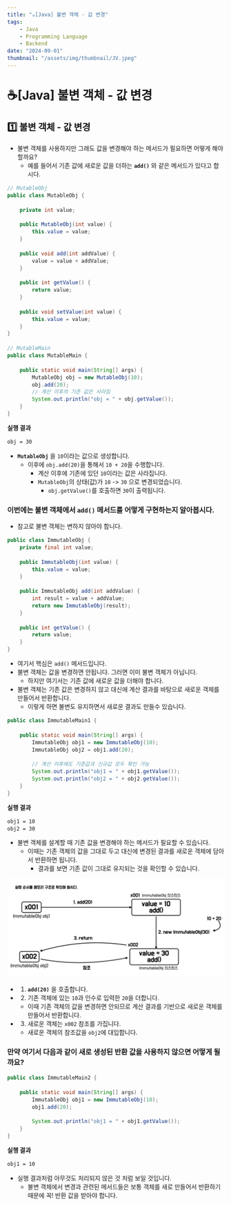 ```yaml
---
title: "☕️[Java] 불변 객체 - 값 변경"
tags:
    - Java
    - Programming Language
    - Backend
date: "2024-09-01"
thumbnail: "/assets/img/thumbnail/JV.jpeg"
---
```


# ☕️[Java] 불변 객체 - 값 변경

## 1️⃣ 불변 객체 - 값 변경
- 불변 객체를 사용하지만 그래도 값을 변경해야 하는 메서드가 필요하면 어떻게 해야할까요?
    - 예를 들어서 기존 값에 새로운 값을 더하는 **`add()`** 와 같은 메서드가 있다고 합시다.

```java
// MutableObj
public class MutableObj {

	private int value;

	public MutableObj(int value) {
		this.value = value;
	}

	public void add(int addValue) {
		value = value + addValue;
	}

	public int getValue() {
		return value;
	}

	public void setValue(int value) {
		this.value = value;
	}
}

// MutableMain
public class MutableMain {

	public static void main(String[] args) {
		MutableObj obj = new MutableObj(10);
		obj.add(20);
		// 계산 이후의 기존 값은 사라짐
		System.out.println("obj = " + obj.getValue());
	}
}
```

**실행 결과**
```bash
obj = 30
```

- **`MutableObj`** 을 `10`이라는 값으로 생성합니다.
    - 이후에 `obj.add(20)`을 통해서 `10 + 20`을 수행합니다.
        - 계산 이후에 기존에 있던 `10`이라는 값은 사라집니다.
        - `MutableObj`의 상태(값)가 `10` -> `30` 으로 변경되었습니다.
            - `obj.getValue()`를 호출하면 `30`이 출력됩니다.

### 이번에는 불변 객체에서 `add()` 메서드를 어떻게 구현하는지 알아봅시다.
- 참고로 불변 객체는 변하지 않아야 합니다.

```java
public class ImmutableObj {
	private final int value;

	public ImmutableObj(int value) {
		this.value = value;
	}

	public ImmutableObj add(int addValue) {
		int result = value + addValue;
		return new ImmutableObj(result);
	}

	public int getValue() {
		return value;
	}
}
```

- 여기서 핵심은 `add()` 메서드입니다.
- 불변 객체는 값을 변경하면 안됩니다. 그러면 이미 불변 객체가 아닙니다.
    - 하지만 여기서는 기존 값에 새로운 값을 더해야 합니다.
- 불변 객체는 기존 값은 변경하지 않고 대신에 계산 결과를 바탕으로 새로운 객체를 만들어서 반환합니다.
    - 이렇게 하면 불변도 유지하면서 새로운 결과도 만들수 있습니다.

```java
public class ImmutableMain1 {

	public static void main(String[] args) {
		ImmutableObj obj1 = new ImmutableObj(10);
		ImmutableObj obj2 = obj1.add(20);

		// 계산 이후에도 기존값과 신규값 모두 확인 가능
		System.out.println("obj1 = " + obj1.getValue());
		System.out.println("obj2 = " + obj2.getValue());
	}
}
```

**실행 결과**
```bash
obj1 = 10
obj2 = 30
```

- 불변 객체를 설계할 때 기존 값을 변경해야 하는 메서드가 필요할 수 있습니다.
    - 이때는 기존 객체의 값을 그대로 두고 대신에 변경된 결과를 새로운 객체에 담아서 반환하면 됩니다.
        - 결과를 보면 기존 값이 그대로 유지되는 것을 확인할 수 있습니다.

<img src = "https://github.com/devKobe24/images2/blob/main/Inflearn-Java-Mid/immutable-obj-change-value-1.png?raw=true">

- 1. **`add(20)`** 을 호출합니다.
- 2. 기존 객체에 있는 `10`과 인수로 입력한 `20`을 더합니다.
    - 이때 기존 객체의 값을 변경하면 안되므로 계산 결과를 기반으로 새로운 객체를 만들어서 반환합니다.
- 3. 새로운 객체는 `x002` 참조를 가집니다.
    - 새로운 객체의 참조값을 `obj2`에 대입합니다.

### 만약 여기서 다음과 같이 새로 생성된 반환 값을 사용하지 않으면 어떻게 될까요?

```java
public class ImmutableMain2 {
    
    public static void main(String[] args) {
        ImmutableObj obj1 = new ImmutableObj(10);
        obj1.add(20);
        
        System.out.println("obj1 = " + obj1.getValue());
    }
}
```

**실행 결과**
```bash
obj1 = 10
```

- 실행 결과처럼 아무것도 처리되지 않은 것 처럼 보일 것입니다.
    - 불변 객체에서 변경과 관련된 메서드들은 보통 객체를 새로 만들어서 반환하기 때문에 꼭! 반환 값을 받아야 합니다.
